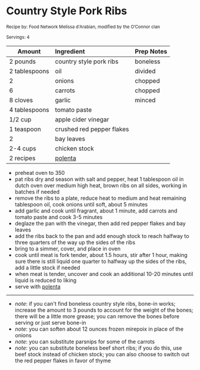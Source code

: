 # Country Style Pork Ribs

<small>Recipe by: Food Network Melissa d'Arabian, modified by the O’Connor clan</small>

<small>Servings: 4</small>

| Amount        | Ingredient            | Prep Notes                            |
| ------------- | :-------------------- | :------------------------------------ |
| 2 pounds      | country style pork ribs | boneless                              |
| 2 tablespoons | oil                   | divided                               |
| 2             | onions                | chopped                               |
| 6             | carrots               | chopped                               |
| 8 cloves      | garlic                | minced                                |
| 4 tablespoons | tomato paste          |                                       |
| 1/2 cup       | apple cider vinegar   |                                       |
| 1 teaspoon    | crushed red pepper flakes |                                       |
| 2             | bay leaves            |                                       |
| 2-4 cups      | chicken stock         |                                       |
| 2 recipes     | [polenta](../sides/polenta.md) |                                   |


- preheat oven to 350
- pat ribs dry and season with salt and pepper, heat 1 tablespoon oil in dutch oven over medium high heat, brown ribs on all sides, working in batches if needed
- remove the ribs to a plate, reduce heat to medium and heat remaining tablespoon oil, cook onions until soft, about 5 minutes
- add garlic and cook until fragrant, about 1 minute, add carrots and tomato paste and cook 3-5 minutes
- deglaze the pan with the vinegar, then add red pepper flakes and bay leaves
- add the ribs back to the pan and add enough stock to reach halfway to three quarters of the way up the sides of the ribs
- bring to a simmer, cover, and place in oven
- cook until meat is fork tender, about 1.5 hours, stir after 1 hour, making sure there is still liquid one quarter to halfway up the sides of the ribs, add a little stock if needed
- when meat is tender, uncover and cook an additional 10-20 minutes until liquid is reduced to liking
- serve with [polenta](../sides/polenta.md)

---

- _note_: if you can't find boneless country style ribs, bone-in works; increase the amount to 3 pounds to account for the weight of the bones; there will be a little more grease; you can remove the bones before serving or just serve bone-in
-  _note_: you can soften about 12 ounces frozen mirepoix in place of the onions
-  _note_: you can substitute parsnips for some of the carrots
-  _note_: you can substitute boneless beef short ribs; if you do this, use beef stock instead of chicken stock; you can also choose to switch out the red pepper flakes in favor of thyme

<!-- Tags:
- pork
- mild
- stove
- pressure cooker
- slow cooker
-->